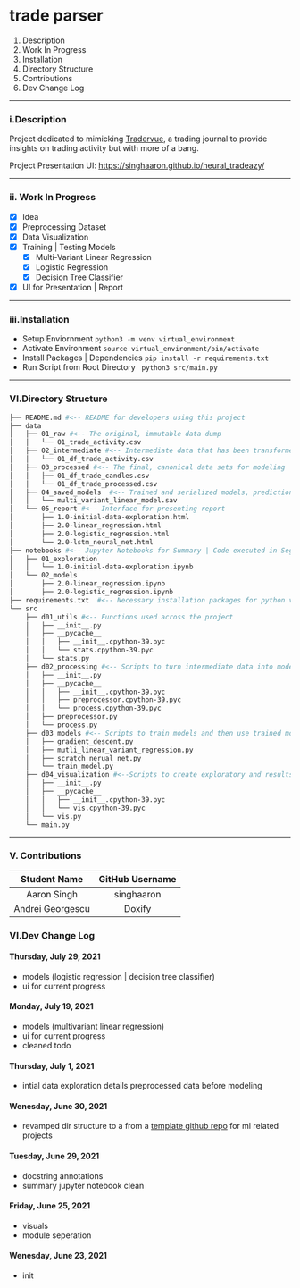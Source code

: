 # trade parser

1.  Description
2.  Work In Progress
3.  Installation
4.  Directory Structure
5.  Contributions
6.  Dev Change Log

---
### i.Description

Project dedicated to mimicking [Tradervue](https://www.tradervue.com/), a trading journal to provide insights on trading activity but with more of a bang.

Project Presentation UI: https://singhaaron.github.io/neural_tradeazy/

---
### ii. Work In Progress

- [x] Idea
- [x] Preprocessing Dataset
- [x] Data Visualization
- [x] Training | Testing Models
    - [x] Multi-Variant Linear Regression
    - [x] Logistic Regression
    - [x] Decision Tree Classifier
- [x] UI for Presentation | Report

---
### iii.Installation

- Setup Enviornment `python3 -m venv virtual_environment`
- Activate Environment `source virtual_environment/bin/activate `
- Install Packages | Dependencies `pip install -r requirements.txt `
- Run Script from Root Directory ` python3 src/main.py`

---

### VI.Directory Structure

```bash
├── README.md #<-- README for developers using this project
├── data 
│   ├── 01_raw #<-- The original, immutable data dump
│   │   └── 01_trade_activity.csv
│   ├── 02_intermediate #<-- Intermediate data that has been transformed
│   │   └── 01_df_trade_activity.csv
│   ├── 03_processed #<-- The final, canonical data sets for modeling
│   │   ├── 01_df_trade_candles.csv
│   │   └── 01_df_trade_processed.csv
│   ├── 04_saved_models  #<-- Trained and serialized models, predictions, or summaries
│   │   └── multi_variant_linear_model.sav
│   └── 05_report #<-- Interface for presenting report
│       ├── 1.0-initial-data-exploration.html
│       ├── 2.0-linear_regression.html
│       ├── 2.0-logistic_regression.html
│       └── 2.0-lstm_neural_net.html
├── notebooks #<-- Jupyter Notebooks for Summary | Code executed in Segments
│   ├── 01_exploration
│   │   └── 1.0-initial-data-exploration.ipynb
│   └── 02_models
│       ├── 2.0-linear_regression.ipynb
│       ├── 2.0-logistic_regression.ipynb
├── requirements.txt  #<-- Necessary installation packages for python virtual environment
└── src
    ├── d01_utils #<-- Functions used across the project
    │   ├── __init__.py
    │   ├── __pycache__
    │   │   ├── __init__.cpython-39.pyc
    │   │   └── stats.cpython-39.pyc
    │   └── stats.py
    ├── d02_processing #<-- Scripts to turn intermediate data into modelling input
    │   ├── __init__.py
    │   ├── __pycache__
    │   │   ├── __init__.cpython-39.pyc
    │   │   ├── preprocessor.cpython-39.pyc
    │   │   └── process.cpython-39.pyc
    │   ├── preprocessor.py
    │   └── process.py
    ├── d03_models #<-- Scripts to train models and then use trained models to make predictions
    │   ├── gradient_descent.py
    │   ├── mutli_linear_variant_regression.py
    │   ├── scratch_nerual_net.py
    │   └── train_model.py
    ├── d04_visualization #<--Scripts to create exploratory and results oriented visualizations
    │   ├── __init__.py
    │   ├── __pycache__
    │   │   ├── __init__.cpython-39.pyc
    │   │   └── vis.cpython-39.pyc
    │   └── vis.py
    └── main.py
```

---

### V. Contributions

|   Student Name   | GitHub Username |
| :--------------: | :-------------: |
|   Aaron Singh    |   singhaaron    |
| Andrei Georgescu |     Doxify      |

### VI.Dev Change Log
#### Thursday, July 29, 2021

- models (logistic regression | decision tree classifier)
- ui for current progress
#### Monday, July 19, 2021

- models (multivariant linear regression)
- ui for current progress
- cleaned todo

#### Thursday, July 1, 2021

- intial data exploration details preprocessed data before modeling

#### Wenesday, June 30, 2021

- revamped dir structure to a from a [template github repo](https://github.com/mishaberrien/standardize-py) for ml related projects

#### Tuesday, June 29, 2021

- docstring annotations
- summary jupyter notebook clean

#### Friday, June 25, 2021

- visuals
- module seperation

#### Wenesday, June 23, 2021

- init
